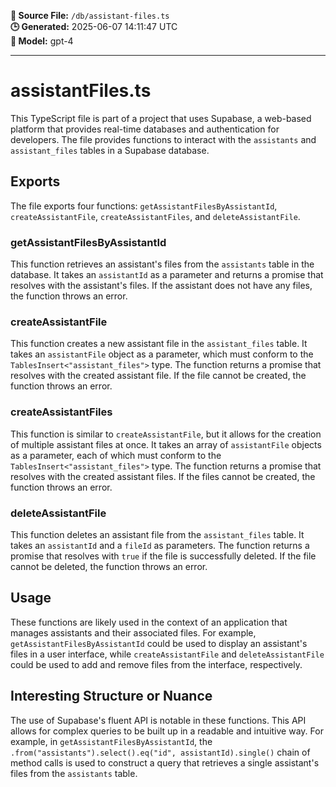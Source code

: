 **📄 Source File:** `/db/assistant-files.ts`  
**🕒 Generated:** 2025-06-07 14:11:47 UTC  
**🤖 Model:** gpt-4

---

# assistantFiles.ts

This TypeScript file is part of a project that uses Supabase, a web-based platform that provides real-time databases and authentication for developers. The file provides functions to interact with the `assistants` and `assistant_files` tables in a Supabase database.

## Exports

The file exports four functions: `getAssistantFilesByAssistantId`, `createAssistantFile`, `createAssistantFiles`, and `deleteAssistantFile`.

### getAssistantFilesByAssistantId

This function retrieves an assistant's files from the `assistants` table in the database. It takes an `assistantId` as a parameter and returns a promise that resolves with the assistant's files. If the assistant does not have any files, the function throws an error.

### createAssistantFile

This function creates a new assistant file in the `assistant_files` table. It takes an `assistantFile` object as a parameter, which must conform to the `TablesInsert<"assistant_files">` type. The function returns a promise that resolves with the created assistant file. If the file cannot be created, the function throws an error.

### createAssistantFiles

This function is similar to `createAssistantFile`, but it allows for the creation of multiple assistant files at once. It takes an array of `assistantFile` objects as a parameter, each of which must conform to the `TablesInsert<"assistant_files">` type. The function returns a promise that resolves with the created assistant files. If the files cannot be created, the function throws an error.

### deleteAssistantFile

This function deletes an assistant file from the `assistant_files` table. It takes an `assistantId` and a `fileId` as parameters. The function returns a promise that resolves with `true` if the file is successfully deleted. If the file cannot be deleted, the function throws an error.

## Usage

These functions are likely used in the context of an application that manages assistants and their associated files. For example, `getAssistantFilesByAssistantId` could be used to display an assistant's files in a user interface, while `createAssistantFile` and `deleteAssistantFile` could be used to add and remove files from the interface, respectively.

## Interesting Structure or Nuance

The use of Supabase's fluent API is notable in these functions. This API allows for complex queries to be built up in a readable and intuitive way. For example, in `getAssistantFilesByAssistantId`, the `.from("assistants").select().eq("id", assistantId).single()` chain of method calls is used to construct a query that retrieves a single assistant's files from the `assistants` table.